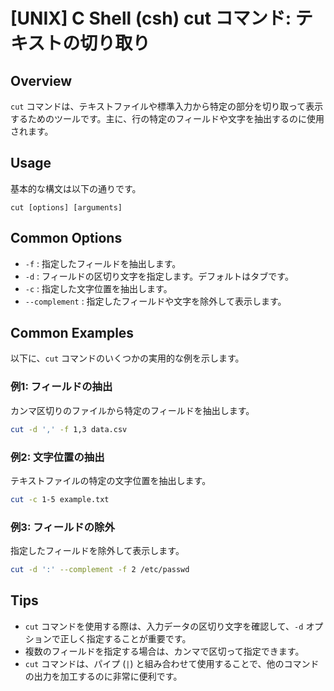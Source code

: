 # [UNIX] C Shell (csh) cut コマンド: テキストの切り取り

## Overview
`cut` コマンドは、テキストファイルや標準入力から特定の部分を切り取って表示するためのツールです。主に、行の特定のフィールドや文字を抽出するのに使用されます。

## Usage
基本的な構文は以下の通りです。

```
cut [options] [arguments]
```

## Common Options
- `-f` : 指定したフィールドを抽出します。
- `-d` : フィールドの区切り文字を指定します。デフォルトはタブです。
- `-c` : 指定した文字位置を抽出します。
- `--complement` : 指定したフィールドや文字を除外して表示します。

## Common Examples
以下に、`cut` コマンドのいくつかの実用的な例を示します。

### 例1: フィールドの抽出
カンマ区切りのファイルから特定のフィールドを抽出します。
```bash
cut -d ',' -f 1,3 data.csv
```

### 例2: 文字位置の抽出
テキストファイルの特定の文字位置を抽出します。
```bash
cut -c 1-5 example.txt
```

### 例3: フィールドの除外
指定したフィールドを除外して表示します。
```bash
cut -d ':' --complement -f 2 /etc/passwd
```

## Tips
- `cut` コマンドを使用する際は、入力データの区切り文字を確認して、`-d` オプションで正しく指定することが重要です。
- 複数のフィールドを指定する場合は、カンマで区切って指定できます。
- `cut` コマンドは、パイプ (`|`) と組み合わせて使用することで、他のコマンドの出力を加工するのに非常に便利です。